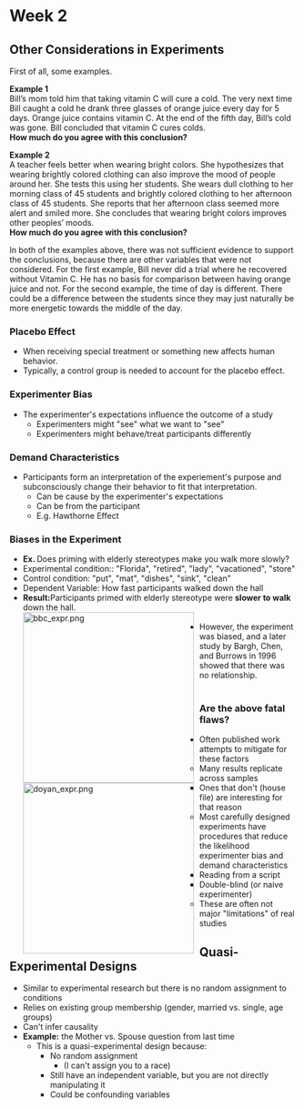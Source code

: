 # Week 2

## Other Considerations in Experiments

First of all, some examples.<br>

<strong>Example 1</strong><br>
Bill’s mom told him that taking vitamin C will cure a cold. The very next time Bill caught a cold he drank three glasses of orange juice every day for 5 days. Orange juice contains vitamin C. At the end of the fifth day, Bill’s cold was gone. Bill concluded that vitamin C cures colds. <br>
<strong>How much do you agree with this conclusion?</strong> <br>

<strong>Example 2</strong><br>
A teacher feels better when wearing bright colors. She hypothesizes that wearing brightly colored clothing can also improve the mood of people around her. She tests this using her students. She wears dull clothing to her morning class of 45 students and brightly colored clothing to her afternoon class of 45 students. She reports that her afternoon class seemed more alert and smiled more. She concludes that wearing bright colors improves other peoples’ moods. <br>
<strong>How much do you agree with this conclusion?</strong><br>

In both of the examples above, there was not sufficient evidence to support the conclusions, because there are other variables that were not considered.  For the first example, Bill never did a trial where he recovered without Vitamin C.  He has no basis for comparison between having orange juice and not.  For the second example, the time of day is different.  There could be a difference between the students since they may just naturally be more energetic towards the middle of the day.<br>

### Placebo Effect
* When receiving special treatment or something new affects human behavior.<br>
* Typically, a control group is needed to account for the placebo effect.<br>

### Experimenter Bias
* The experimenter's expectations influence the outcome of a study<br>
  * Experimenters might "see" what we want to "see"<br>
  * Experimenters might behave/treat participants differently<br>

### Demand Characteristics
* Participants form an interpretation of the experiement's purpose and subconsciously change their behavior to fit that interpretation.<br>
  * Can be cause by the experimenter's expectations<br>
  * Can be from the participant<br>
  * E.g. Hawthorne Effect<br>

### Biases in the Experiment
* <strong>Ex. </strong> Does priming with elderly stereotypes make you walk more slowly?<br>
* Experimental condition:: "Florida", "retired", "lady", "vacationed", "store"<br>
* Control condition: "put", "mat", "dishes", "sink", "clean"<br>
* Dependent Variable: How fast participants walked down the hall<br>
* <strong>Result:</strong>Participants primed with elderly stereotype were <strong>slower to walk</strong> down the hall.<br>
<img src="https://user-images.githubusercontent.com/66571533/213328502-4d0b4f0b-5ed5-4371-abc3-be80cc13b900.png"
     alt="bbc_expr.png"
     style="float: left; margin-right: 10px;" 
     width="300"/><br>
* However, the experiment was biased, and a later study by Bargh, Chen, and Burrows in 1996 showed that there was no relationship.<br>
<img src="https://user-images.githubusercontent.com/66571533/213328697-bf98b7a4-78db-49b8-ba93-d312cc10a682.png"
     alt="doyan_expr.png"
     style="float: left; margin-right: 10px;" 
     width="300"/><br>
     
### Are the above fatal flaws?
* Often published work attempts to mitigate for these factors
  * Many results replicate across samples
    * Ones that don't (house file) are interesting for that reason
  * Most carefully designed experiments have procedures that reduce the likelihood experimenter bias and demand characteristics
    * Reading from a script
    * Double-blind (or naive experimenter)
  * These are often not major "limitations" of real studies

## Quasi-Experimental Designs
* Similar to experimental research but there is no random assignment to conditions
* Relies on existing group membership (gender, married vs. single, age groups)
* Can't infer causality
* <strong>Example:</strong> the Mother vs. Spouse question from last time
  * This is a quasi-experimental design because:
    * No random assignment
      * (I can't assign you to a race)
    * Still have an independent variable, but you are not directly manipulating it
    * Could be confounding variables




